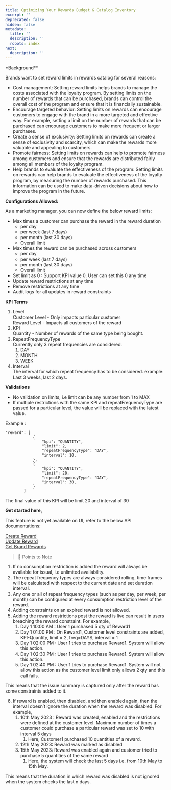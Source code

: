```yaml
---
title: Optimizing Your Rewards Budget & Catalog Inventory
excerpt: ''
deprecated: false
hidden: false
metadata:
  title: ''
  description: ''
  robots: index
next:
  description: ''
---
```

\*Background\*\*

Brands want to set reward limits in rewards catalog for several reasons:

* Cost management: Setting reward limits helps brands to manage the costs associated with the loyalty program. By setting limits on the number of rewards that can be purchased, brands can control the overall cost of the program and ensure that it is financially sustainable.
* Encourage targeted behavior: Setting limits on rewards can encourage customers to engage with the brand in a more targeted and effective way. For example, setting a limit on the number of rewards that can be purchased can encourage customers to make more frequent or larger purchases.
* Create a sense of exclusivity: Setting limits on rewards can create a sense of exclusivity and scarcity, which can make the rewards more valuable and appealing to customers.
* Promote fairness: Setting limits on rewards can help to promote fairness among customers and ensure that the rewards are distributed fairly among all members of the loyalty program.
* Help brands to evaluate the effectiveness of the program: Setting limits on rewards can help brands to evaluate the effectiveness of the loyalty program, by measuring the number of rewards purchased. This information can be used to make data-driven decisions about how to improve the program in the future.

**Configurations Allowed:**

As a marketing manager, you can now define the below reward limits:

* Max times a customer can purchase the reward in the reward duration
  * per day
  * per week (last 7 days)
  * per month (last 30 days)
  * Overall limit
* Max times the reward can be purchased across customers
  * per day
  * per week (last 7 days)
  * per month (last 30 days)
  * Overall limit
* Set limit as 0 : Support KPI value 0. User can set this 0 any time
* Update reward restrictions at any time
* Remove restrictions at any time
* Audit logs for all updates in reward constraints

**KPI Terms**

1. Level\
   Customer Level - Only impacts particular customer\
   Reward Level - Impacts all customers of the reward
2. KPI\
   Quantity - Number of rewards of the same type being bought.
3. RepeatFrequencyType\
   Currently only 3 repeat frequencies are considered.
   1. DAY
   2. MONTH
   3. WEEK
4. Interval\
   The interval for which repeat frequency has to be considered. example: Last 3 weeks, last 2 days.

**Validations**

* No validation on limits, i.e limit can be any number from 1 to MAX
* If multiple restrictions with the same KPI and repeatFrequencyType are passed for a particular level, the value will be replaced with the latest value.

 Example :

```
"reward": [  
            {  
                "kpi": "QUANTITY",  
                "limit": 2,  
                "repeatFrequencyType": "DAY",  
                "interval": 10,  
            },  
            {  
                "kpi": "QUANTITY",  
                "limit": 20,  
                "repeatFrequencyType": "DAY",  
                "interval": 30,  
            }  
        ]
```

The final value of this KPI will be limit 20 and interval of 30

**Get started here,**

This feature is not yet available on UI, refer to the below API documentations:

[Create Reward](https://docs.capillarytech.com/reference/post-create-reward)\
[Update Reward](https://docs.capillarytech.com/reference/put-update-reward)\
[Get Brand Rewards](https://docs.capillarytech.com/reference/get-brands-rewards)

> 📘 Points to Note

1. If no consumption restriction is added the reward will always be available for issual, i.e unlimited availability.
2. The repeat frequency types are always considered rolling, time frames will be calculated with respect to the current date and set duration interval.
3. Any one or all of repeat frequency types (such as per day, per week, per month) can be configured at every consumption restriction level of the reward.
4. Adding constraints on an expired reward is not allowed.
5. Adding the reward restrictions post the reward is live can result in users breaching the reward constraint. For example,
   1. Day 1 10:00 AM : User 1 purchased 5 qty of Reward1
   2. Day 1  01:00 PM : On Reward1,  Customer level constraints are added, KPI-Quantity, limit = 2, freq=DAYS, interval = 1
   3. Day 1  02:00 PM : User 1 tries to purchase Reward1. System will allow this action.
   4. Day 1  02:30 PM : User 1 tries to purchase Reward1. System will allow this action.
   5. Day 1  02:40 PM : User 1 tries to purchase Reward1. System will not allow this action as the customer level limit only allows 2 qty and this call fails.

This means that the issue summary is captured only after the reward has some constraints added to it.

6. If reward is enabled, then disabled, and then enabled again, then the interval doesn’t ignore the duration when the reward was disabled. For example,
   1. 10th May 2023 : Reward was created, enabled and the restrictions were defined at the customer level. Maximum number of times a customer could purchase a particular reward was set to 10 with interval 5 days
      1. Here, Customer1 purchased 10 quantities of a reward.
   2. 12th May 2023: Reward was marked as disabled
   3. 15th May 2023: Reward was enabled again and customer tried to purchase 5 quantities of the same reward
      1. Here, the system will check the last 5 days i.e. from 10th May to 15th May.

This means that the duration in which reward was disabled is not ignored when the system checks the last n days.
